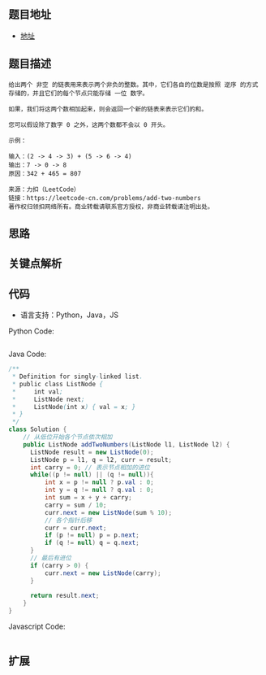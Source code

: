## 题目地址

- [地址](https://leetcode-cn.com/problems/add-two-numbers/)

## 题目描述

```
给出两个 非空 的链表用来表示两个非负的整数。其中，它们各自的位数是按照 逆序 的方式存储的，并且它们的每个节点只能存储 一位 数字。

如果，我们将这两个数相加起来，则会返回一个新的链表来表示它们的和。

您可以假设除了数字 0 之外，这两个数都不会以 0 开头。

示例：

输入：(2 -> 4 -> 3) + (5 -> 6 -> 4)
输出：7 -> 0 -> 8
原因：342 + 465 = 807

来源：力扣（LeetCode）
链接：https://leetcode-cn.com/problems/add-two-numbers
著作权归领扣网络所有。商业转载请联系官方授权，非商业转载请注明出处。
```

## 思路


## 关键点解析



## 代码

- 语言支持：Python，Java，JS

Python Code:

```python

```

Java Code:

```java
/**
 * Definition for singly-linked list.
 * public class ListNode {
 *     int val;
 *     ListNode next;
 *     ListNode(int x) { val = x; }
 * }
 */
class Solution {
    // 从低位开始各个节点依次相加
    public ListNode addTwoNumbers(ListNode l1, ListNode l2) {
      ListNode result = new ListNode(0);
      ListNode p = l1, q = l2, curr = result;
      int carry = 0; // 表示节点相加的进位
      while((p != null) || (q != null)){
          int x = p != null ? p.val : 0;
          int y = q != null ? q.val : 0;
          int sum = x + y + carry;
          carry = sum / 10;
          curr.next = new ListNode(sum % 10); 
          // 各个指针后移
          curr = curr.next;
          if (p != null) p = p.next;
          if (q != null) q = q.next;
      }
      // 最后有进位
      if (carry > 0) {
          curr.next = new ListNode(carry);
      }
      
      return result.next;
    }
}
```

Javascript Code:

```js

```

## 扩展
